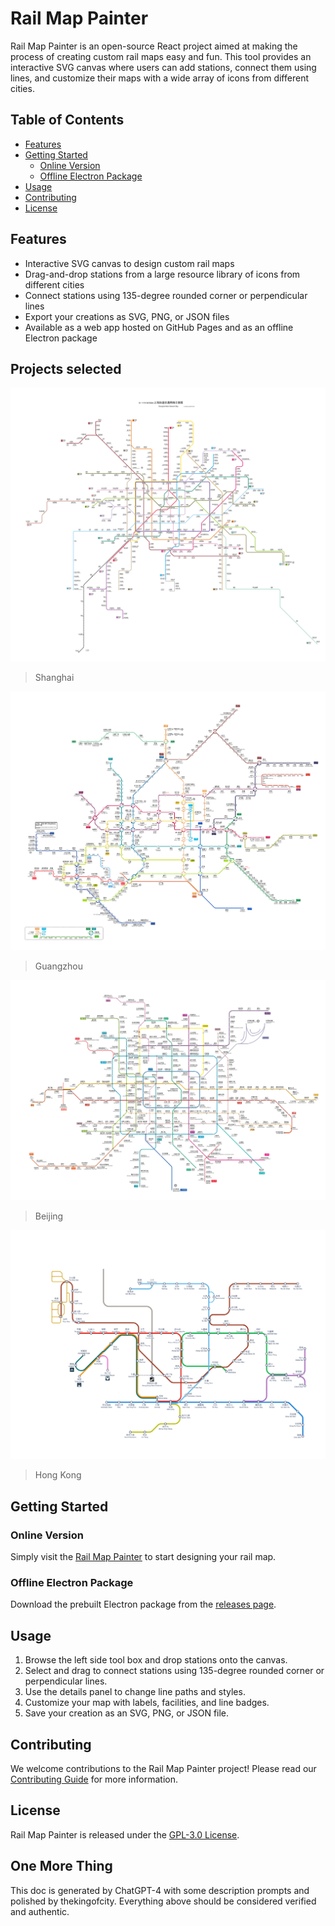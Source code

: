 # Rail Map Painter

Rail Map Painter is an open-source React project aimed at making the process of creating custom rail maps easy and fun. This tool provides an interactive SVG canvas where users can add stations, connect them using lines, and customize their maps with a wide array of icons from different cities.

## Table of Contents

- [Features](#features)
- [Getting Started](#getting-started)
  - [Online Version](#online-version)
  - [Offline Electron Package](#offline-electron-package)
- [Usage](#usage)
- [Contributing](#contributing)
- [License](#license)

## Features

- Interactive SVG canvas to design custom rail maps
- Drag-and-drop stations from a large resource library of icons from different cities
- Connect stations using 135-degree rounded corner or perpendicular lines
- Export your creations as SVG, PNG, or JSON files
- Available as a web app hosted on GitHub Pages and as an offline Electron package

## Projects selected

![shanghai](docs/imgs/shanghai.png)

> Shanghai

![guangzhou](docs/imgs/guangzhou.png)

> Guangzhou

![beijing](docs/imgs/beijing.png)

> Beijing

![hongkong](docs/imgs/hongkong.png)

> Hong Kong

## Getting Started

### Online Version

Simply visit the [Rail Map Painter](https://railmapgen.github.io/rmp/) to start designing your rail map.

### Offline Electron Package

Download the prebuilt Electron package from the [releases page](https://github.com/railmapgen/rmp/releases).

## Usage

1. Browse the left side tool box and drop stations onto the canvas.
2. Select and drag to connect stations using 135-degree rounded corner or perpendicular lines.
3. Use the details panel to change line paths and styles.
4. Customize your map with labels, facilities, and line badges.
5. Save your creation as an SVG, PNG, or JSON file.

## Contributing

We welcome contributions to the Rail Map Painter project! Please read our [Contributing Guide](./CONTRIBUTING.md) for more information.

## License

Rail Map Painter is released under the [GPL-3.0 License](./LICENSE).

## One More Thing

This doc is generated by ChatGPT-4 with some description prompts and polished by thekingofcity. Everything above should be considered verified and authentic.
